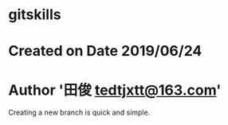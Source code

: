 ﻿# gitskills
# Created on Date 2019/06/24
# Author '田俊 tedtjxtt@163.com'
Creating a new branch is quick and simple.

